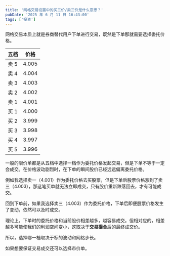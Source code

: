 ```yaml
---
title: '网格交易设置中的买三价/卖三价是什么意思？'
pubDate: '2025 年 6 月 11 日 16:43:00'
tags: ['投资']
---
```



网格交易本质上就是券商替代用户下单进行交易，既然是下单那就需要选择委托价格。

| 五档 | 价格 |
|---|---|
| 卖 5 | 4.005 |
| 卖 4 | 4.004 |
| 卖 3 | 4.003 |
| 卖 2 | 4.002 |
| 卖 1 | 4.001 |
| 买 1 | 4.000 |
| 买 2 | 3.999 |
| 买 3 | 3.998 |
| 买 4 | 3.997 |
| 买 5 | 3.996 |

一般的限价单都是从五档中选择一档作为委托价格发起交易，但是下单不等于一定会成交。在价格波动剧烈时，在下单的瞬间股价已经远远偏离委托价格。

例如我选择卖一（4.001）作为委托价格去买股票，但是下单后股票价格涨到了卖三（4.003），那这笔买单就无法立即成交，只有股价重新跌落回去，才有可能成交。

回到下单前，如果我选择卖三（4.003）作为委托价格，下单后即便股票价格发生了变动，依然可以及时成交。

理论上，下单时的委托价格和当前股价相差越多，越容易成交。但相对应的，相差越多可能使我们的利润空间变小，这取决于**交易撮合**后的最终成交价。

所以，选择哪一档取决于标的波动和网格步长。

如果想要保证交易成交还可以选择市价单。
